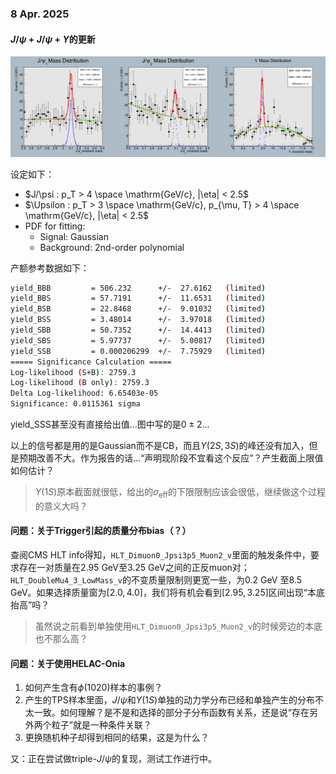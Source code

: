 ### 8 Apr. 2025

#### $J/\psi+J/\psi+\Upsilon$的更新

![First_J_J_Y_fit](images/J+J+Y_2022_2023_2024_Fit_01.png)

设定如下：

* $J/\psi : p_T > 4 \space \mathrm{GeV/c}, |\eta| < 2.5$
* $\Upsilon : p_T > 3 \space \mathrm{GeV/c}, p_{\mu, T} > 4 \space \mathrm{GeV/c}, |\eta| < 2.5$
* PDF for fitting: 
    * Signal: Gaussian
    * Background: 2nd-order polynomial

产额参考数据如下：

```bash
yield_BBB         = 506.232      +/-  27.6162   (limited)
yield_BBS         = 57.7191      +/-  11.6531   (limited)
yield_BSB         = 22.8468      +/-  9.01032   (limited)
yield_BSS         = 3.48014      +/-  3.97018   (limited)
yield_SBB         = 50.7352      +/-  14.4413   (limited)
yield_SBS         = 5.97737      +/-  5.00817   (limited)
yield_SSB         = 0.000206299  +/-  7.75929   (limited)
===== Significance Calculation =====
Log-likelihood (S+B): 2759.3
Log-likelihood (B only): 2759.3
Delta Log-likelihood: 6.65403e-05
Significance: 0.0115361 sigma
```

yield_SSS甚至没有直接给出值...图中写的是$0\pm2$...

以上的信号都是用的是Gaussian而不是CB，而且$\Upsilon(2S, 3S)$的峰还没有加入，但是预期改善不大。作为报告的话...“声明现阶段不宜看这个反应”？产生截面上限值如何估计？

> $\Upsilon(1S)$原本截面就很低，给出的$\sigma_{\mathrm{eff}}$的下限限制应该会很低，继续做这个过程的意义大吗？

#### 问题：关于Trigger引起的质量分布bias（？）

查阅CMS HLT info得知，`HLT_Dimuon0_Jpsi3p5_Muon2_v`里面的触发条件中，要求存在一对质量在2.95 GeV至3.25 GeV之间的正反muon对；`HLT_DoubleMu4_3_LowMass_v`的不变质量限制则更宽一些，为0.2 GeV 至8.5 GeV。如果选择质量窗为$[2.0, 4.0]$，我们将有机会看到$[2.95,3.25]$区间出现“本底抬高”吗？

> 虽然说之前看到单独使用`HLT_Dimuon0_Jpsi3p5_Muon2_v`的时候旁边的本底也不那么高？

#### 问题：关于使用HELAC-Onia

1. 如何产生含有$\phi(1020)$样本的事例？
2. 产生的TPS样本里面，$J/\psi$和$\Upsilon(1S)$单独的动力学分布已经和单独产生的分布不太一致。如何理解？是不是和选择的部分子分布函数有关系，还是说“存在另外两个粒子”就是一种条件关联？
3. 更换随机种子却得到相同的结果，这是为什么？

又：正在尝试做triple-$J/\psi$的复现，测试工作进行中。



